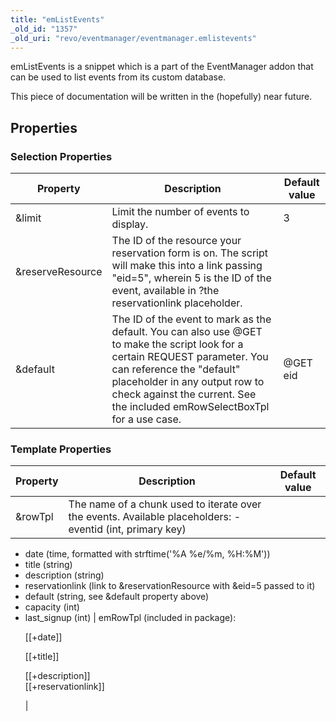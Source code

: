 ```yaml
---
title: "emListEvents"
_old_id: "1357"
_old_uri: "revo/eventmanager/eventmanager.emlistevents"
---
```


emListEvents is a snippet which is a part of the EventManager addon that can be used to list events from its custom database.

This piece of documentation will be written in the (hopefully) near future.

## Properties

### Selection Properties

| Property         | Description                                                                                                                                                                                                                                                               | Default value |
| ---------------- | ------------------------------------------------------------------------------------------------------------------------------------------------------------------------------------------------------------------------------------------------------------------------- | ------------- |
| &limit           | Limit the number of events to display.                                                                                                                                                                                                                                    | 3             |
| &reserveResource | The ID of the resource your reservation form is on. The script will make this into a link passing "eid=5", wherein 5 is the ID of the event, available in ?the reservationlink placeholder.                                                                               |               |
| &default         | The ID of the event to mark as the default. You can also use @GET to make the script look for a certain REQUEST parameter. You can reference the "default" placeholder in any output row to check against the current. See the included emRowSelectBoxTpl for a use case. | @GET eid      |

### Template Properties

| Property | Description                                                                                               | Default value |
| -------- | --------------------------------------------------------------------------------------------------------- | ------------- |
| &rowTpl  | The name of a chunk used to iterate over the events. Available placeholders: - eventid (int, primary key) |
- date (time, formatted with strftime('%A %e/%m, %H:%M'))
- title (string)
- description (string)
- reservationlink (link to &reservationResource with &eid=5 passed to it)
- default (string, see &default property above)
- capacity (int)
- last\_signup (int) | emRowTpl (included in package): <p>\[\[+date\]\]</p> <p>\[\[+title\]\]</p> <p>\[\[+description\]\]<br />\[\[+reservationlink\]\]</p> |
